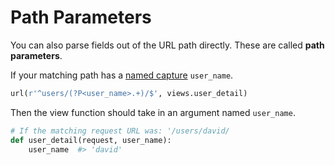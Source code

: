 # Path Parameters
You can also parse fields out of the URL path directly.
These are called **path parameters**.

If your matching path has a [named capture](regular-expressions.md#namedcaptures) `user_name`.
```py
url(r'^users/(?P<user_name>.+)/$', views.user_detail)
```

Then the view function should take in an argument named `user_name`.
```py
# If the matching request URL was: '/users/david/
def user_detail(request, user_name):
    user_name  #> 'david'
```
